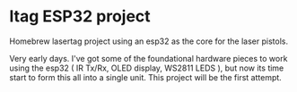 # ltag ESP32 project

Homebrew lasertag project using an esp32 as the core for the laser pistols.

Very early days. I've got some of the foundational hardware pieces to work using the esp32 ( IR Tx/Rx, OLED display, WS2811 LEDS ), but now its time start to form this all into a single unit. This project will be the first attempt.


